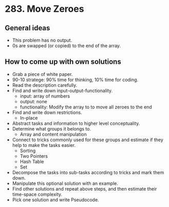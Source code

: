# 283. Move Zeroes

## General ideas
- This problem has no output.
- 0s are swapped (or copied) to the end of the array.


## How to come up with own solutions
* Grab a piece of white paper.
* 90-10 stratege: 90% time for thinking, 10% time for coding.
* Read the description carefully.
* Find and write down input-output-functionality.
  - input: array of numbers
  - output: none
  - functionality: Modify the array to to move all zeroes to the end
* Find and write down restrictions.
  - In-place
* Abstract tasks and information to higher level conceptuality.
* Determine what groups it belongs to.
  - Array and content manipulation
* Connect to tricks commonly used for these groups and estimate if they help to make the tasks easier.
  - Sorting
  - Two Pointers
  - Hash Table
  - Set
* Decompose the tasks into sub-tasks according to tricks and mark them down.
* Manipulate this optional solution with an example.
* Find other solutions and repeat above steps, and then estimate their time-space complexity.
* Pick one solution and write Pseudocode.


